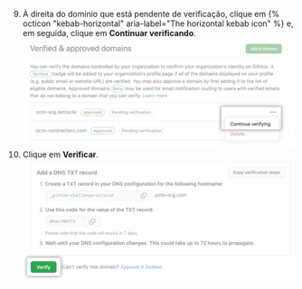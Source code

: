 9. À direita do domínio que está pendente de verificação, clique em {% octicon "kebab-horizontal" aria-label="The horizontal kebab icon" %} e, em seguida, clique em **Continuar verificando**. ![Botão do domínio Continue verifying (Continuar a verificação)](/assets/images/help/organizations/continue-verifying-domain.png)
10. Clique em **Verificar**. ![Botão Verificar](/assets/images/help/organizations/verify-domain-final-button.png)
